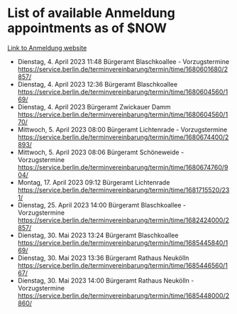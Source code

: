 # List of available Anmeldung appointments as of $NOW
[Link to Anmeldung website](https://service.berlin.de/terminvereinbarung/termin/tag.php?termin=1&anliegen[]=120686&dienstleisterlist=122210,122217,327316,122219,327312,122227,327314,122231,327346,122243,327348,122254,122252,329742,122260,329745,122262,329748,122271,327278,122273,327274,122277,327276,330436,122280,327294,122282,327290,122284,327292,122291,327270,122285,327266,122286,327264,122296,327268,150230,329760,122297,327286,122294,327284,122312,329763,122314,329775,122304,327330,122311,327334,122309,327332,317869,122281,327352,122279,329772,122283,122276,327324,122274,327326,122267,329766,122246,327318,122251,327320,122257,327322,122208,327298,122226,327300&herkunft=http%3A%2F%2Fservice.berlin.de%2Fdienstleistung%2F120686%2F)
- Dienstag, 4. April 2023 11:48 Bürgeramt Blaschkoallee - Vorzugstermine https://service.berlin.de/terminvereinbarung/termin/time/1680601680/2857/
- Dienstag, 4. April 2023 12:36 Bürgeramt Blaschkoallee https://service.berlin.de/terminvereinbarung/termin/time/1680604560/169/
- Dienstag, 4. April 2023  Bürgeramt Zwickauer Damm https://service.berlin.de/terminvereinbarung/termin/time/1680604560/170/
- Mittwoch, 5. April 2023 08:00 Bürgeramt Lichtenrade - Vorzugstermine https://service.berlin.de/terminvereinbarung/termin/time/1680674400/2893/
- Mittwoch, 5. April 2023 08:06 Bürgeramt Schöneweide - Vorzugstermine https://service.berlin.de/terminvereinbarung/termin/time/1680674760/904/
- Montag, 17. April 2023 09:12 Bürgeramt Lichtenrade https://service.berlin.de/terminvereinbarung/termin/time/1681715520/231/
- Dienstag, 25. April 2023 14:00 Bürgeramt Blaschkoallee - Vorzugstermine https://service.berlin.de/terminvereinbarung/termin/time/1682424000/2857/
- Dienstag, 30. Mai 2023 13:24 Bürgeramt Blaschkoallee https://service.berlin.de/terminvereinbarung/termin/time/1685445840/169/
- Dienstag, 30. Mai 2023 13:36 Bürgeramt Rathaus Neukölln https://service.berlin.de/terminvereinbarung/termin/time/1685446560/167/
- Dienstag, 30. Mai 2023 14:00 Bürgeramt Rathaus Neukölln - Vorzugstermine https://service.berlin.de/terminvereinbarung/termin/time/1685448000/2860/
